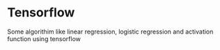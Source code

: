 <h1>Tensorflow</h1>

Some algorithim like linear regression, logistic regression and activation function using tensorflow
